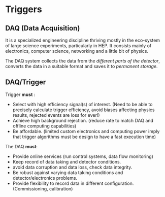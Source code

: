 # Triggers

## DAQ (Data Acquisition)

It is a specialized engineering discipline thriving mostly in the eco-system of large science experiments, particularly in HEP. It consists mainly of electronics, computer science, networking and a little bit of physics.

The DAQ system collects the data from the _different parts of the detector_, converts the data in a suitable format and saves it to _permanent storage_.

## DAQ/Trigger

Trigger **must** : 
- Select with high efficiency signal(s) of interest. (Need to be able to precisely calculate trigger efficiency, avoid biases affecting physics results, rejected events are loss for ever!)
- Achieve high background rejection. (reduce rate to match DAQ and offline computing capabilities)
- Be affordable. (limited custom electronics and computing power imply that trigger algorithms must be design to have a fast execution time)

The DAQ **must**:

- Provide online services (run control systems, data flow monitoring)
- Keep record of data taking and detector conditions.
- avoid data corruption and data loss, check data integrity.
- Be robust against varying data taking conditions and detector/electronics problems.
- Provide flexibility to record data in different configuration. (Commissioning, calibration)


